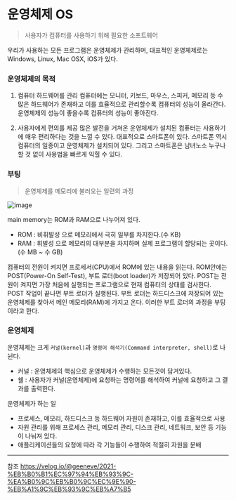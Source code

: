 # 운영체제 OS

> 사용자가 컴퓨터를 사용하기 위해 필요한 소프트웨어

우리가 사용하는 모든 프로그램은 운영체제가 관리하며, 대표적인 운영체제로는 Windows, Linux, Mac OSX, iOS가 있다.

### 운영체제의 목적

1. 컴퓨터 하드웨어를 관리
컴퓨터에는 모니터, 키보드, 마우스, 스피커, 메모리 등 수 많은 하드웨어가 존재하고 이를 효율적으로 관리할수록 컴퓨터의 성능이 올라간다. 운영체제의 성능이 좋을수록 컴퓨터의 성능이 좋아진다.

2. 사용자에게 편의를 제공
많은 발전을 거쳐온 운영체제가 설치된 컴퓨터는 사용하기에 매우 편리하다는 것을 느낄 수 있다. 대표적으로 스마트폰이 있다. 스마트폰 역시 컴퓨터의 일종이고 운영체제가 설치되어 있다. 그리고 스마트폰은 남녀노소 누구나 할 것 없이 사용법을 빠르게 익힐 수 있다.

### 부팅
> 운영체제를 메모리에 불러오는 일련의 과정

![image](https://user-images.githubusercontent.com/117972533/223702128-007ea864-730b-4c0b-9825-3b0d3ffc8b85.png)

main memory는 ROM과 RAM으로 나누어져 있다.
- ROM : 비휘발성 으로 메모리에서 극히 일부를 차지한다.(수 KB)
- RAM : 휘발성 으로 메모리의 대부분을 차지하며 실제 프로그램이 할당되는 곳이다.(수 MB ~ 수 GB)

컴퓨터의 전원이 켜지면 프로세서(CPU)에서 ROM에 있는 내용을 읽는다. ROM안에는 POST(Power-On Self-Test), 부트 로더(boot loader)가 저장되어 있다. POST는 전원이 켜지면 가장 처음에 실행되는 프로그램으로 현재 컴퓨터의 상태를 검사한다. POST 작업이 끝나면 부트 로더가 실행된다. 부트 로더는 하드디스크에 저장되어 있는 운영체제를 찾아서 메인 메모리(RAM)에 가지고 온다. 이러한 부트 로더의 과정을 부팅이라고 한다.


### 운영체제
운영체제는 크게 `커널(kernel)`과 `명령어 해석기(Command interpreter, shell)`로 나뉜다.
- 커널 : 운영체제의 핵심으로 운영체제가 수행하는 모든것이 담겨있다.
- 쉘 : 사용자가 커널(운영체제)에 요청하는 명령어를 해석하여 커널에 요청하고 그 결과를 출력한다.

운영체제가 하는 일
- 프로세스, 메모리, 하드디스크 등 하드웨어 자원이 존재하고, 이를 효율적으로 사용
- 자원 관리를 위해 프로세스 관리, 메모리 관리, 디스크 관리, 네트워크, 보안 등 기능이 나눠져 있다.
- 애플리케이션들의 요청에 따라 각 기능들이 수행하여 적절히 자원을 분배


--- 

참조 
https://velog.io/@geeneve/2021-%EB%B0%B1%EC%97%94%EB%93%9C-%EA%B0%9C%EB%B0%9C%EC%9E%90-%EB%A1%9C%EB%93%9C%EB%A7%B5
